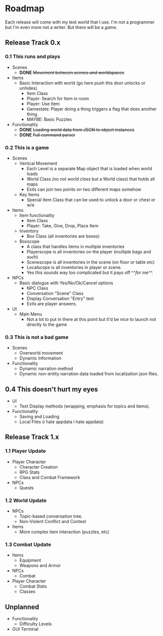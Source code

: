 ﻿# Roadmap
Each release will come with my test world that I use. I'm not a programmer but I'm even more not a writer. But there
will be a *game*.

## Release Track 0.x
### 0.1 This runs and plays
- Scenes
    - **DONE** ~~Movement between scenes and worldspaces~~
- Items
    - Basic Interaction with world (go here push this door unlocks or unhides)
        - Item Class
        - Player: Search for Item in room
        - Player: Use Item
        - Gamestate: Player doing a thing triggers a flag that does another thing.
        - MAYBE: Basic Puzzles
- Functionality
    - **DONE** ~~Loading world data from JSON to object instances~~
    - **DONE** ~~Full command parser~~

### 0.2 This is a game
- Scenes
    - Vertical Movement
        - Each Level is a separate Map object that is loaded when world loads
        - World Class (no not *world class* but a World class) that holds all maps
        - Exits can join two points on two different maps somehow
    - Key Items
        - Special Item Class that can be used to unlock a door or chest or w/e
- Items
    - Item functionality
        - Item Class
        - Player: Take, Give, Drop, Place Item
    - Inventory
        - Box Class (all inventories are boxes)
    - Boxscope
        - A class that handles items in multiple inventories
        - Playerscope is all inventories on the player (multiple bags and such)
        - Scenescope is all inventories in the scene (on floor or table etc)
        - Localscope is all inventories in player or scene.
        - Yes this sounds way too complicated but it pays off ^^*for me*^^.
- NPCs
    - Basic dialogue with Yes/No/Ok/Cancel options
        - NPC Class
        - Conversation "Scene" Class
        - Display Conversation "Entry" text
        - Exits are player answers. 
- UI
    - Main Menu
        - Not a lot to put in there at this point but it'd be nice to launch not directly to the game

### 0.3 This is not a bad game
- Scenes
    - Overworld movement
    - Dynamic Information
- Functionality
    - Dynamic narration method
    - Dynamic non-entity narration data loaded from localization json files.

## 0.4 This doesn't hurt my eyes
- UI
    - Text Display methods (wrapping, emphasis for topics and items).
- Functionality
    - Saving and Loading
    - Local Files (i hate appdata i hate appdata)

## Release Track 1.x
### 1.1 Player Update
- Player Character
    - Character Creation
    - RPG Stats
    - Class and Combat Framework
- NPCs
    - Quests

### 1.2 World Update
- NPCs
    - Topic-based conversation tree. 
    - Non-Violent Conflict and Contest
- Items
    - More complex item interaction (puzzles, etc)

### 1.3 Combat Update
- Items
    - Equipment
    - Weapons and Armor
- NPCs
    - Combat
- Player Character
    - Combat Stats
    - Classes


## Unplanned
- Functionality
    - Difficulty Levels
- GUI Terminal
